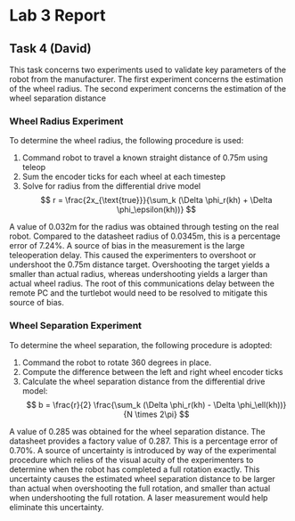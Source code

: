 # Lab 3 Report

## Task 4 (David)

This task concerns two experiments used to validate key parameters of the robot from the manufacturer. The first experiment concerns the estimation of the wheel radius. The second experiment concerns the estimation of the wheel separation distance

### Wheel Radius Experiment
To determine the wheel radius, the following procedure is used:
1. Command robot to travel a known straight distance of 0.75m using teleop
2. Sum the encoder ticks for each wheel at each timestep
3. Solve for radius from the differential drive model
$$
r = \frac{2x_{\text{true}}}{\sum_k (\Delta \phi_r(kh) + \Delta \phi_\epsilon(kh))}
$$

A value of 0.032m for the radius was obtained through testing on the real robot. Compared to the datasheet radius of 0.0345m, this is a percentage error of 7.24%. A source of bias in the measurement is the large teleoperation delay. This caused the experimenters to overshoot or undershoot the 0.75m distance target. Overshooting the target yields a smaller than actual radius, whereas undershooting yields a larger than actual wheel radius. The root of this communications delay between the remote PC and the turtlebot would need to be resolved to mitigate this source of bias.

### Wheel Separation Experiment
To determine the wheel separation, the following procedure is adopted:
1. Command the robot to rotate 360 degrees in place.
2. Compute the difference between the left and right wheel encoder ticks
3. Calculate the wheel separation distance from the differential drive model:
$$
b = \frac{r}{2} \frac{\sum_k (\Delta \phi_r(kh) - \Delta \phi_\ell(kh))}{N \times 2\pi}
$$

A value of 0.285 was obtained for the wheel separation distance. The datasheet provides a factory value of 0.287. This is a percentage error of 0.70%. A source of uncertainty is introduced by way of the experimental procedure which relies of the visual acuity of the experimenters to determine when the robot has completed a full rotation exactly. This uncertainty causes the estimated wheel separation distance to be larger than actual when overshooting the full rotation, and smaller than actual when undershooting the full rotation. A laser measurement would help eliminate this uncertainty.
